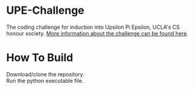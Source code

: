 # UPE-Challenge

The coding challenge for induction into Upsilon Pi Epsilon, UCLA's CS honour society. [More information about the challenge can be found here](https://gist.github.com/austinguo550/381d5e30d825b90900ef60fa39a806f4).
# How To Build 
Download/clone the repository.  
Run the python executable file.
